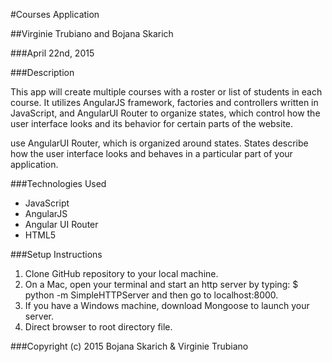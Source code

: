 #Courses Application

##Virginie Trubiano and Bojana Skarich

###April 22nd, 2015

###Description

This app will create multiple courses with a roster or list of students in each course. It utilizes AngularJS framework, factories and controllers written in JavaScript, and AngularUI Router to organize states, which control how the user interface looks and its behavior for certain parts of the website.



use AngularUI Router, which is organized around states. States describe how the user interface looks and behaves in a particular part of your application.





###Technologies Used

* JavaScript
* AngularJS
* Angular UI Router
* HTML5

###Setup Instructions

1. Clone GitHub repository to your local machine.
2. On a Mac, open your terminal and start an http server by typing:
$ python -m SimpleHTTPServer and then go to  localhost:8000.
3. If you have a Windows machine, download Mongoose to launch your server.
4. Direct browser to root directory file.

###Copyright (c) 2015 Bojana Skarich & Virginie Trubiano
